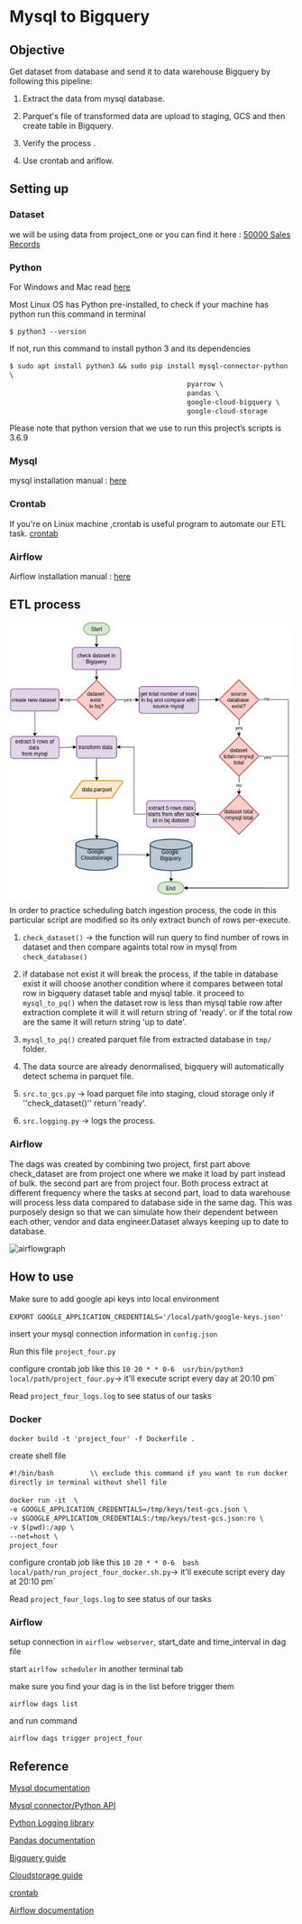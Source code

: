 # Mysql to Bigquery

## Objective
Get dataset from database and send it to data warehouse Bigquery by following this pipeline:

1. Extract the data from mysql database.

2. Parquet's file of transformed data are upload to staging, GCS and then create table in Bigquery.

3. Verify the process .

4. Use crontab and ariflow.

## Setting up

### Dataset

we will be using data from project_one or you can find it here : [50000 Sales Records](http://eforexcel.com/wp/wp-content/uploads/2017/07/50000-Sales-Records.zip)

### Python

For Windows and Mac read [here](https://wiki.python.org/moin/BeginnersGuide/Download)

Most Linux OS has Python pre-installed, to check if your machine has python run this command in terminal

```
$ python3 --version
```

If not, run this command to install python 3 and its dependencies

```
$ sudo apt install python3 && sudo pip install mysql-connector-python \
                                            pyarrow \
											pandas \
											google-cloud-bigquery \
											google-cloud-storage 
```
Please note that python version that we use to run this project’s scripts is 3.6.9

### Mysql

mysql installation manual : [here](https://dev.mysql.com/doc/mysql-installation-excerpt/5.7/en/)

### Crontab 

If you're on Linux machine ,crontab is useful program to automate our ETL task. [crontab](https://linuxhandbook.com/crontab/)

### Airflow
Airflow installation manual : [here](https://airflow.apache.org/docs/apache-airflow/stable/installation.html)

## ETL process
![mysqlflowchart](mysql_flowchart.png)

In order to practice scheduling batch ingestion process, the code in this particular script are modified so its only extract bunch of rows per-execute.


1. ``check_dataset()`` -> the function will run query to find number of rows in dataset and then compare againts total row in mysql from ``check_database()``

2.  if database not exist it will break the process, if the table in database exist it will choose another condition where it compares between total row in bigquery dataset table and mysql table. it proceed to ``mysql_to_pq()`` when the dataset row is less than mysql table row after extraction complete it will it will return string of 'ready'. or if the total row are the same it will return string 'up to date'.

3.  ``mysql_to_pq()`` created parquet file from extracted database in ``tmp/`` folder.

4. The data source are already denormalised, bigquery will automatically detect schema in parquet file.
   
5. ``src.to_gcs.py`` -> load parquet file into staging, cloud storage only if ''check_dataset()'' return 'ready'.
   
6. ```src.logging.py``` -> logs the process.


### Airflow

The dags was created by combining two project, first part above check_dataset are from project one where we make it load by part instead of bulk. the second part are from project four. Both process extract at different frequency where the tasks at second part, load to data warehouse will process less data compared to database side in the same dag. This was purposely design so that we can simulate how their dependent between each other, vendor and data engineer.Dataset always keeping up to date to database. 

![airflowgraph](data/../dags/graphview1.png)

## How to use

Make sure to add google api keys into local environment

``EXPORT GOOGLE_APPLICATION_CREDENTIALS='/local/path/google-keys.json'``

insert your mysql connection information in ``config.json``

Run this file ``project_four.py``

configure crontab job like this
  ``10 20 * * 0-6  usr/bin/python3 local/path/project_four.py``-> it'll execute script every day at 20:10 pm`

Read ```project_four_logs.log``` to see status of our tasks

### Docker

```
docker build -t 'project_four' -f Dockerfile .
```

create shell file 
```
#!/bin/bash         \\ exclude this command if you want to run docker directly in terminal without shell file

docker run -it  \
-e GOOGLE_APPLICATION_CREDENTIALS=/tmp/keys/test-gcs.json \
-v $GOOGLE_APPLICATION_CREDENTIALS:/tmp/keys/test-gcs.json:ro \
-v $(pwd):/app \
--net=host \
project_four
```
configure crontab job like this
  ``10 20 * * 0-6  bash local/path/run_project_four_docker.sh.py``-> it'll execute script every day at 20:10 pm`

Read ```project_four_logs.log``` to see status of our tasks

### Airflow

setup connection in ``airflow webserver``, start_date and time_interval in dag file

start ``airlfow scheduler`` in another terminal tab

make sure you find your dag is in the list before trigger them
```
airflow dags list
```

and run command 
```
airflow dags trigger project_four
```



## Reference

[Mysql documentation](https://dev.mysql.com/doc/)

[Mysql connector/Python API](https://dev.mysql.com/doc/connector-python/en/connector-python-reference.html)

[Python Logging library](https://docs.python.org/3/library/logging.html)

[Pandas documentation](https://pandas.pydata.org/docs/)

[Bigquery guide](https://cloud.google.com/bigquery/docs/quickstarts/quickstart-web-ui)

[Cloudstorage guide](https://cloud.google.com/storage/docs/how-to)

[crontab](https://linuxhandbook.com/crontab/)

[Airflow documentation](https://linuxhandbook.com/crontab/)
